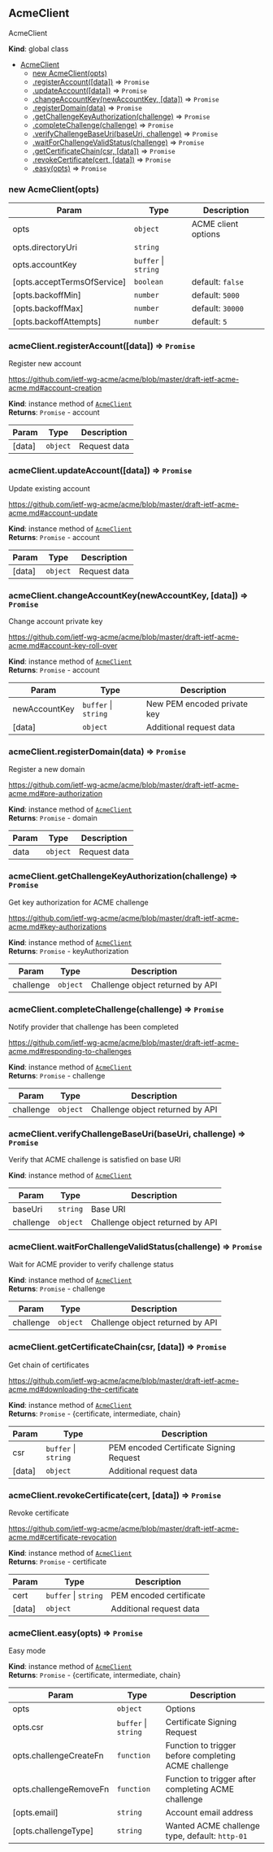 <a name="AcmeClient"></a>

## AcmeClient
AcmeClient

**Kind**: global class  

* [AcmeClient](#AcmeClient)
    * [new AcmeClient(opts)](#new_AcmeClient_new)
    * [.registerAccount([data])](#AcmeClient+registerAccount) ⇒ <code>Promise</code>
    * [.updateAccount([data])](#AcmeClient+updateAccount) ⇒ <code>Promise</code>
    * [.changeAccountKey(newAccountKey, [data])](#AcmeClient+changeAccountKey) ⇒ <code>Promise</code>
    * [.registerDomain(data)](#AcmeClient+registerDomain) ⇒ <code>Promise</code>
    * [.getChallengeKeyAuthorization(challenge)](#AcmeClient+getChallengeKeyAuthorization) ⇒ <code>Promise</code>
    * [.completeChallenge(challenge)](#AcmeClient+completeChallenge) ⇒ <code>Promise</code>
    * [.verifyChallengeBaseUri(baseUri, challenge)](#AcmeClient+verifyChallengeBaseUri) ⇒ <code>Promise</code>
    * [.waitForChallengeValidStatus(challenge)](#AcmeClient+waitForChallengeValidStatus) ⇒ <code>Promise</code>
    * [.getCertificateChain(csr, [data])](#AcmeClient+getCertificateChain) ⇒ <code>Promise</code>
    * [.revokeCertificate(cert, [data])](#AcmeClient+revokeCertificate) ⇒ <code>Promise</code>
    * [.easy(opts)](#AcmeClient+easy) ⇒ <code>Promise</code>

<a name="new_AcmeClient_new"></a>

### new AcmeClient(opts)

| Param | Type | Description |
| --- | --- | --- |
| opts | <code>object</code> | ACME client options |
| opts.directoryUri | <code>string</code> |  |
| opts.accountKey | <code>buffer</code> \| <code>string</code> |  |
| [opts.acceptTermsOfService] | <code>boolean</code> | default: `false` |
| [opts.backoffMin] | <code>number</code> | default: `5000` |
| [opts.backoffMax] | <code>number</code> | default: `30000` |
| [opts.backoffAttempts] | <code>number</code> | default: `5` |

<a name="AcmeClient+registerAccount"></a>

### acmeClient.registerAccount([data]) ⇒ <code>Promise</code>
Register new account

https://github.com/ietf-wg-acme/acme/blob/master/draft-ietf-acme-acme.md#account-creation

**Kind**: instance method of [<code>AcmeClient</code>](#AcmeClient)  
**Returns**: <code>Promise</code> - account  

| Param | Type | Description |
| --- | --- | --- |
| [data] | <code>object</code> | Request data |

<a name="AcmeClient+updateAccount"></a>

### acmeClient.updateAccount([data]) ⇒ <code>Promise</code>
Update existing account

https://github.com/ietf-wg-acme/acme/blob/master/draft-ietf-acme-acme.md#account-update

**Kind**: instance method of [<code>AcmeClient</code>](#AcmeClient)  
**Returns**: <code>Promise</code> - account  

| Param | Type | Description |
| --- | --- | --- |
| [data] | <code>object</code> | Request data |

<a name="AcmeClient+changeAccountKey"></a>

### acmeClient.changeAccountKey(newAccountKey, [data]) ⇒ <code>Promise</code>
Change account private key

https://github.com/ietf-wg-acme/acme/blob/master/draft-ietf-acme-acme.md#account-key-roll-over

**Kind**: instance method of [<code>AcmeClient</code>](#AcmeClient)  
**Returns**: <code>Promise</code> - account  

| Param | Type | Description |
| --- | --- | --- |
| newAccountKey | <code>buffer</code> \| <code>string</code> | New PEM encoded private key |
| [data] | <code>object</code> | Additional request data |

<a name="AcmeClient+registerDomain"></a>

### acmeClient.registerDomain(data) ⇒ <code>Promise</code>
Register a new domain

https://github.com/ietf-wg-acme/acme/blob/master/draft-ietf-acme-acme.md#pre-authorization

**Kind**: instance method of [<code>AcmeClient</code>](#AcmeClient)  
**Returns**: <code>Promise</code> - domain  

| Param | Type | Description |
| --- | --- | --- |
| data | <code>object</code> | Request data |

<a name="AcmeClient+getChallengeKeyAuthorization"></a>

### acmeClient.getChallengeKeyAuthorization(challenge) ⇒ <code>Promise</code>
Get key authorization for ACME challenge

https://github.com/ietf-wg-acme/acme/blob/master/draft-ietf-acme-acme.md#key-authorizations

**Kind**: instance method of [<code>AcmeClient</code>](#AcmeClient)  
**Returns**: <code>Promise</code> - keyAuthorization  

| Param | Type | Description |
| --- | --- | --- |
| challenge | <code>object</code> | Challenge object returned by API |

<a name="AcmeClient+completeChallenge"></a>

### acmeClient.completeChallenge(challenge) ⇒ <code>Promise</code>
Notify provider that challenge has been completed

https://github.com/ietf-wg-acme/acme/blob/master/draft-ietf-acme-acme.md#responding-to-challenges

**Kind**: instance method of [<code>AcmeClient</code>](#AcmeClient)  
**Returns**: <code>Promise</code> - challenge  

| Param | Type | Description |
| --- | --- | --- |
| challenge | <code>object</code> | Challenge object returned by API |

<a name="AcmeClient+verifyChallengeBaseUri"></a>

### acmeClient.verifyChallengeBaseUri(baseUri, challenge) ⇒ <code>Promise</code>
Verify that ACME challenge is satisfied on base URI

**Kind**: instance method of [<code>AcmeClient</code>](#AcmeClient)  

| Param | Type | Description |
| --- | --- | --- |
| baseUri | <code>string</code> | Base URI |
| challenge | <code>object</code> | Challenge object returned by API |

<a name="AcmeClient+waitForChallengeValidStatus"></a>

### acmeClient.waitForChallengeValidStatus(challenge) ⇒ <code>Promise</code>
Wait for ACME provider to verify challenge status

**Kind**: instance method of [<code>AcmeClient</code>](#AcmeClient)  
**Returns**: <code>Promise</code> - challenge  

| Param | Type | Description |
| --- | --- | --- |
| challenge | <code>object</code> | Challenge object returned by API |

<a name="AcmeClient+getCertificateChain"></a>

### acmeClient.getCertificateChain(csr, [data]) ⇒ <code>Promise</code>
Get chain of certificates

https://github.com/ietf-wg-acme/acme/blob/master/draft-ietf-acme-acme.md#downloading-the-certificate

**Kind**: instance method of [<code>AcmeClient</code>](#AcmeClient)  
**Returns**: <code>Promise</code> - {certificate, intermediate, chain}  

| Param | Type | Description |
| --- | --- | --- |
| csr | <code>buffer</code> \| <code>string</code> | PEM encoded Certificate Signing Request |
| [data] | <code>object</code> | Additional request data |

<a name="AcmeClient+revokeCertificate"></a>

### acmeClient.revokeCertificate(cert, [data]) ⇒ <code>Promise</code>
Revoke certificate

https://github.com/ietf-wg-acme/acme/blob/master/draft-ietf-acme-acme.md#certificate-revocation

**Kind**: instance method of [<code>AcmeClient</code>](#AcmeClient)  
**Returns**: <code>Promise</code> - certificate  

| Param | Type | Description |
| --- | --- | --- |
| cert | <code>buffer</code> \| <code>string</code> | PEM encoded certificate |
| [data] | <code>object</code> | Additional request data |

<a name="AcmeClient+easy"></a>

### acmeClient.easy(opts) ⇒ <code>Promise</code>
Easy mode

**Kind**: instance method of [<code>AcmeClient</code>](#AcmeClient)  
**Returns**: <code>Promise</code> - {certificate, intermediate, chain}  

| Param | Type | Description |
| --- | --- | --- |
| opts | <code>object</code> | Options |
| opts.csr | <code>buffer</code> \| <code>string</code> | Certificate Signing Request |
| opts.challengeCreateFn | <code>function</code> | Function to trigger before completing ACME challenge |
| opts.challengeRemoveFn | <code>function</code> | Function to trigger after completing ACME challenge |
| [opts.email] | <code>string</code> | Account email address |
| [opts.challengeType] | <code>string</code> | Wanted ACME challenge type, default: `http-01` |

